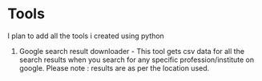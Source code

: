 # Tools
I plan to add all the tools i created using python

1. Google search result downloader - This tool gets csv data for all the search results when you search for any specific profession/institute on google. Please note : results are as per the location used.
